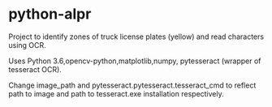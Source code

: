 # python-alpr

Project to identify zones of truck license plates (yellow) and read characters using OCR.

Uses Python 3.6,opencv-python,matplotlib,numpy, pytesseract (wrapper of tesseract OCR).

Change image_path and pytesseract.pytesseract.tesseract_cmd to reflect path to image and path to tesseract.exe installation respectively.
